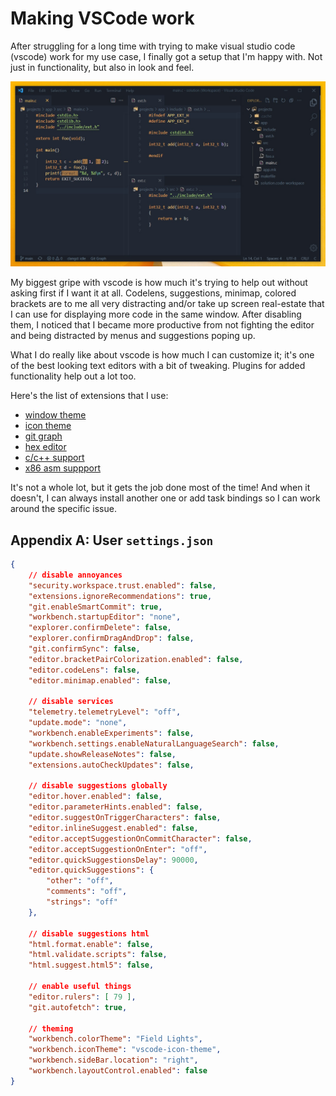 # Making VSCode work

After struggling for a long time with trying to make visual studio code
(vscode) work for my use case, I finally got a setup that I'm happy with. Not
just in functionality, but also in look and feel.

![vscode](./assets/img/20220831-1/vscode.jpg)

My biggest gripe with vscode is how much it's trying to help out without asking
first if I want it at all. Codelens, suggestions, minimap, colored brackets are
to me all very distracting and/or take up screen real-estate that I can use for
displaying more code in the same window. After disabling them, I noticed that I
became more productive from not fighting the editor and being distracted by
menus and suggestions poping up.

What I do really like about vscode is how much I can customize it; it's one of
the best looking text editors with a bit of tweaking. Plugins for added
functionality help out a lot too.

Here's the list of extensions that I use:

- [window theme](https://marketplace.visualstudio.com/items?itemName=sveggiani.vscode-field-lights)
- [icon theme](https://marketplace.visualstudio.com/items?itemName=jtlowe.vscode-icon-theme)
- [git graph](https://marketplace.visualstudio.com/items?itemName=mhutchie.git-graph)
- [hex editor](https://marketplace.visualstudio.com/items?itemName=ms-vscode.hexeditor)
- [c/c++ support](https://marketplace.visualstudio.com/items?itemName=llvm-vs-code-extensions.vscode-clangd)
- [x86 asm suppport](https://marketplace.visualstudio.com/items?itemName=13xforever.language-x86-64-assembly)

It's not a whole lot, but it gets the job done most of the time! And when it
doesn't, I can always install another one or add task bindings so I can work
around the specific issue.

## Appendix A: User `settings.json`

```json
{
    // disable annoyances
    "security.workspace.trust.enabled": false,
    "extensions.ignoreRecommendations": true,
    "git.enableSmartCommit": true,
    "workbench.startupEditor": "none",
    "explorer.confirmDelete": false,
    "explorer.confirmDragAndDrop": false,
    "git.confirmSync": false,
    "editor.bracketPairColorization.enabled": false,
    "editor.codeLens": false,
    "editor.minimap.enabled": false,

    // disable services
    "telemetry.telemetryLevel": "off",
    "update.mode": "none",
    "workbench.enableExperiments": false,
    "workbench.settings.enableNaturalLanguageSearch": false,
    "update.showReleaseNotes": false,
    "extensions.autoCheckUpdates": false,

    // disable suggestions globally
    "editor.hover.enabled": false,
    "editor.parameterHints.enabled": false,
    "editor.suggestOnTriggerCharacters": false,
    "editor.inlineSuggest.enabled": false,
    "editor.acceptSuggestionOnCommitCharacter": false,
    "editor.acceptSuggestionOnEnter": "off",
    "editor.quickSuggestionsDelay": 90000,
    "editor.quickSuggestions": {
        "other": "off",
        "comments": "off",
        "strings": "off"
    },

    // disable suggestions html
    "html.format.enable": false,
    "html.validate.scripts": false,
    "html.suggest.html5": false,

    // enable useful things
    "editor.rulers": [ 79 ],
    "git.autofetch": true,

    // theming
    "workbench.colorTheme": "Field Lights",
    "workbench.iconTheme": "vscode-icon-theme",
    "workbench.sideBar.location": "right",
    "workbench.layoutControl.enabled": false
}
```
